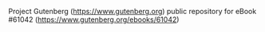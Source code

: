 Project Gutenberg (https://www.gutenberg.org) public repository for eBook #61042 (https://www.gutenberg.org/ebooks/61042)
